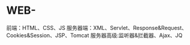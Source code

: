 # WEB-
前端：HTML、CSS、JS     服务器端：XML、Servlet、Response&amp;Request、Cookies&amp;Session、JSP、Tomcat   服务器高级:监听器&amp;拦截器、Ajax、JQ
